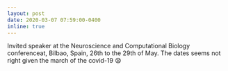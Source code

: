 ```yaml
---
layout: post
date: 2020-03-07 07:59:00-0400
inline: true
---
```


Invited speaker at the Neuroscience and Computational Biology conferenceat, Bilbao, Spain, 26th to the 29th of May. The dates seems not right given the march of the covid-19 :anguished: 
<!-- https://gist.github.com/rxaviers/7360908 -->
